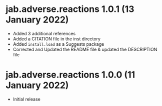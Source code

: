 ﻿# jab.adverse.reactions 1.0.1 (13 January 2022)

* Added 3 additional references
* Added a CITATION file in the inst directory
* Added `install.load` as a Suggests package
* Corrected and Updated the README file & updated the DESCRIPTION file


# jab.adverse.reactions 1.0.0 (11 January 2022)

* Initial release
